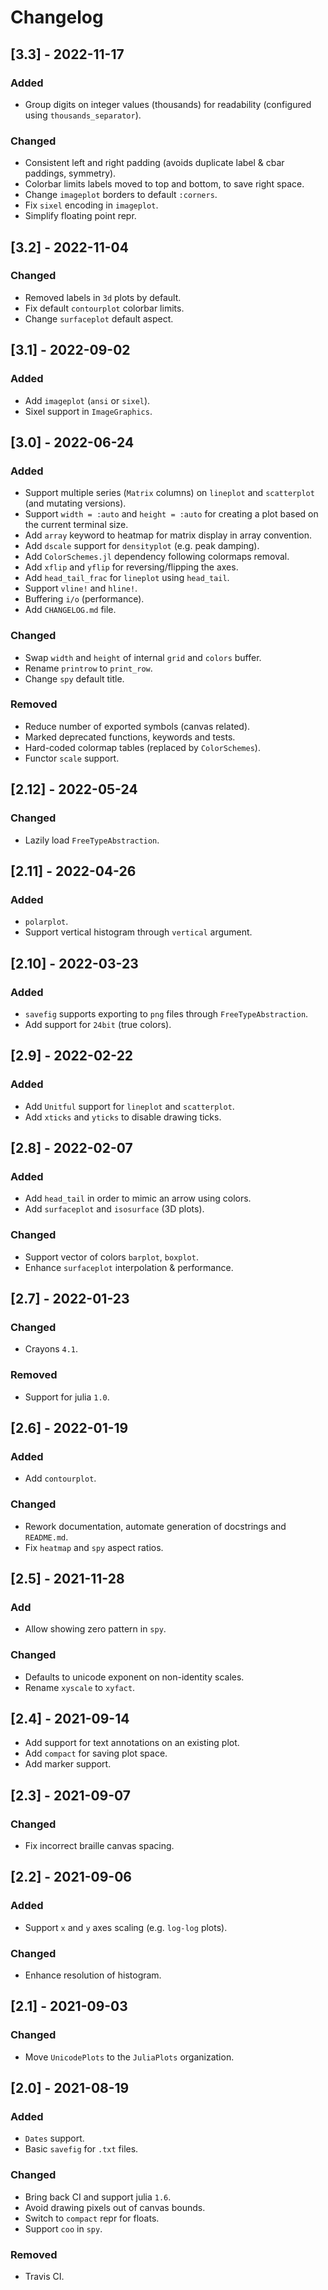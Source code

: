 # Changelog

## [3.3] - 2022-11-17
### Added
- Group digits on integer values (thousands) for readability (configured using `thousands_separator`).

### Changed
- Consistent left and right padding (avoids duplicate label & cbar paddings, symmetry).
- Colorbar limits labels moved to top and bottom, to save right space.
- Change `imageplot` borders to default `:corners`.
- Fix `sixel` encoding in `imageplot`.
- Simplify floating point repr.

## [3.2] - 2022-11-04
### Changed
- Removed labels in `3d` plots by default.
- Fix default `contourplot` colorbar limits.
- Change `surfaceplot` default aspect.

## [3.1] - 2022-09-02
### Added
- Add `imageplot` (`ansi` or `sixel`).
- Sixel support in `ImageGraphics`.

## [3.0] - 2022-06-24
### Added
- Support multiple series (`Matrix` columns) on `lineplot` and `scatterplot` (and mutating versions).
- Support `width = :auto` and `height = :auto` for creating a plot based on the current terminal size.
- Add `array` keyword to heatmap for matrix display in array convention.
- Add `dscale` support for `densityplot` (e.g. peak damping).
- Add `ColorSchemes.jl` dependency following colormaps removal.
- Add `xflip` and `yflip` for reversing/flipping the axes.
- Add `head_tail_frac` for `lineplot` using `head_tail`.
- Support `vline!` and `hline!`.
- Buffering `i/o` (performance).
- Add `CHANGELOG.md` file.

### Changed
- Swap `width` and `height` of internal `grid` and `colors` buffer.
- Rename `printrow` to `print_row`.
- Change `spy` default title.

### Removed
- Reduce number of exported symbols (canvas related).
- Marked deprecated functions, keywords and tests.
- Hard-coded colormap tables (replaced by `ColorSchemes`).
- Functor `scale` support.

## [2.12] - 2022-05-24
### Changed
- Lazily load `FreeTypeAbstraction`.

## [2.11] - 2022-04-26
### Added
- `polarplot`.
- Support vertical histogram through `vertical` argument.

## [2.10] - 2022-03-23
### Added
- `savefig` supports exporting to `png` files through `FreeTypeAbstraction`.
- Add support for `24bit` (true colors).

## [2.9] - 2022-02-22
### Added
- Add `Unitful` support for `lineplot` and `scatterplot`.
- Add `xticks` and `yticks` to disable drawing ticks.

## [2.8] - 2022-02-07
### Added
- Add `head_tail` in order to mimic an arrow using colors.
- Add `surfaceplot` and `isosurface` (3D plots).

### Changed
- Support vector of colors `barplot`, `boxplot`.
- Enhance `surfaceplot` interpolation & performance.

## [2.7] - 2022-01-23
### Changed
- Crayons `4.1`.

### Removed
- Support for julia `1.0`.

## [2.6] - 2022-01-19
### Added
- Add `contourplot`.

### Changed
- Rework documentation, automate generation of docstrings and `README.md`.
- Fix `heatmap` and `spy` aspect ratios.

## [2.5] - 2021-11-28
### Add
- Allow showing zero pattern in `spy`.

### Changed
- Defaults to unicode exponent on non-identity scales.
- Rename `xyscale` to `xyfact`.

## [2.4] - 2021-09-14
- Add support for text annotations on an existing plot.
- Add `compact` for saving plot space.
- Add marker support.

## [2.3] - 2021-09-07
### Changed
- Fix incorrect braille canvas spacing.

## [2.2] - 2021-09-06
### Added
- Support `x` and `y` axes scaling (e.g. `log-log` plots).

### Changed
- Enhance resolution of histogram.

## [2.1] - 2021-09-03
### Changed
- Move `UnicodePlots` to the `JuliaPlots` organization.

## [2.0] - 2021-08-19
### Added
- `Dates` support.
- Basic `savefig` for `.txt` files.

### Changed
- Bring back CI and support julia `1.6`.
- Avoid drawing pixels out of canvas bounds.
- Switch to `compact` repr for floats.
- Support `coo` in `spy`.

### Removed
- Travis CI.
